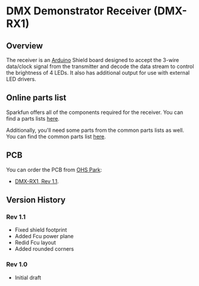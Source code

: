 # DMX Demonstrator Receiver (DMX-RX1)

## Overview

The receiver is an [Arduino](https://www.arduino.cc/) Shield board designed to accept the 3-wire data/clock signal from the transmitter and decode the data stream to control the brightness of 4 LEDs. It also has additional output for use with external LED drivers.

## Online parts list

Sparkfun offers all of the components required for the receiver. You can find a parts lists [here](https://www.sparkfun.com/wish_lists/160542).

Additionally, you'll need some parts from the common parts lists as well. You can find the common parts list [here](https://www.sparkfun.com/wish_lists/160406).

## PCB

You can order the PCB from [OHS Park](https://oshpark.com/):

- [DMX-RX1, Rev 1.1](https://oshpark.com/shared_projects/GtNOWDwR).

## Version History

### Rev 1.1

- Fixed shield footprint
- Added Fcu power plane
- Redid Fcu layout
- Added rounded corners

### Rev 1.0

- Initial draft
